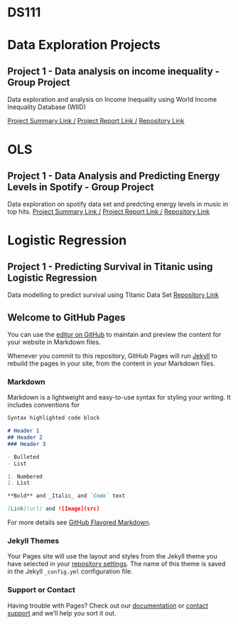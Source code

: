 # DS111

# **Data Exploration Projects**

## Project 1 - Data analysis on income inequality - Group Project 
Data exploration and analysis on Income Inequality using World Income Inequality Database (WIID)

[Project Summary Link /](https://treshanwaas.github.io/ANALYSIS-ON-INCOME-INEQUALITY/)
[Project Report Link /](https://github.com/treshanwaas/ANALYSIS-ON-INCOME-INEQUALITY/blob/d99d57a5413c2be882b85afe4f6edf7dcf752c52/Report%20on%20World%20Income%20Inequality.pdf)
[Repository Link](https://github.com/treshanwaas/ANALYSIS-ON-INCOME-INEQUALITY)

# **OLS**
## Project 1 - Data Analysis and Predicting Energy Levels in Spotify - Group Project 
Data exploration on spotify data set and predcting energy levels in music in top hits. 
[Project Summary Link /](https://github.com/treshanwaas/Spofity--Predicting-Energy-Levels-using-OLS-and-Random-Forest/blob/main/Summary%20Paper.pdf)
[Project Report Link /](https://github.com/treshanwaas/Spofity--Predicting-Energy-Levels-using-OLS-and-Random-Forest/blob/59321234297b5cc7990085c4547539842fda21f8/Project%20Report.pdf)
[Repository Link](https://github.com/treshanwaas/Spofity--Predicting-Energy-Levels-using-OLS-and-Random-Forest)


# **Logistic Regression**

## Project 1 - Predicting Survival in Titanic using Logistic Regression 
Data modelling to predict survival using Titanic Data Set 
[Repository Link](https://github.com/treshanwaas/Logistic-Regression-Titanic-Dataset)




## Welcome to GitHub Pages

You can use the [editor on GitHub](https://github.com/treshanwaas/Project-Summary-/edit/main/index.md) to maintain and preview the content for your website in Markdown files.

Whenever you commit to this repository, GitHub Pages will run [Jekyll](https://jekyllrb.com/) to rebuild the pages in your site, from the content in your Markdown files.

### Markdown

Markdown is a lightweight and easy-to-use syntax for styling your writing. It includes conventions for

```markdown
Syntax highlighted code block

# Header 1
## Header 2
### Header 3

- Bulleted
- List

1. Numbered
2. List

**Bold** and _Italic_ and `Code` text

[Link](url) and ![Image](src)
```

For more details see [GitHub Flavored Markdown](https://guides.github.com/features/mastering-markdown/).

### Jekyll Themes

Your Pages site will use the layout and styles from the Jekyll theme you have selected in your [repository settings](https://github.com/treshanwaas/Project-Summary-/settings/pages). The name of this theme is saved in the Jekyll `_config.yml` configuration file.

### Support or Contact

Having trouble with Pages? Check out our [documentation](https://docs.github.com/categories/github-pages-basics/) or [contact support](https://support.github.com/contact) and we’ll help you sort it out.
